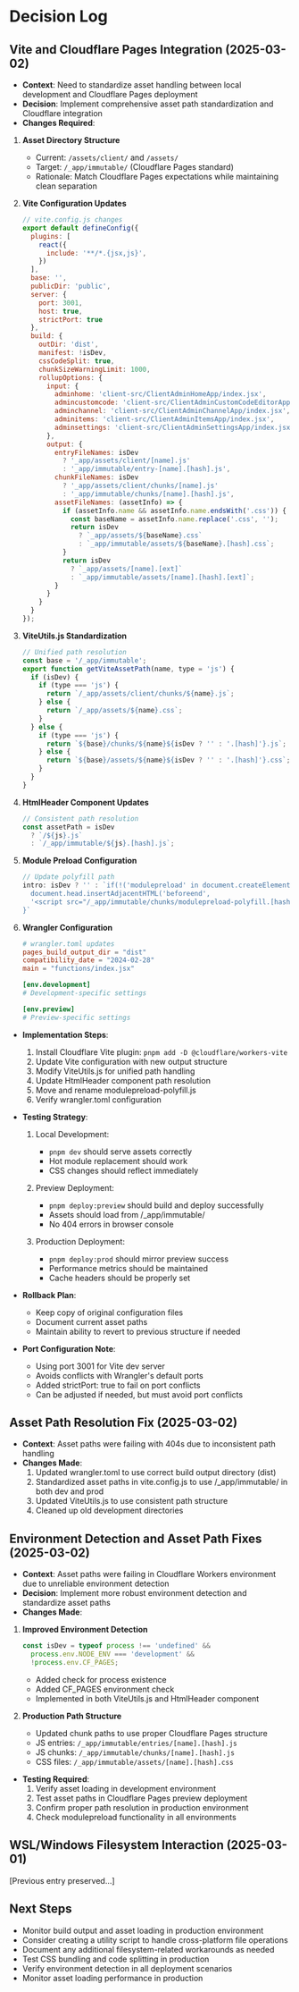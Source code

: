 # Decision Log

## Vite and Cloudflare Pages Integration (2025-03-02)
- **Context**: Need to standardize asset handling between local development and Cloudflare Pages deployment
- **Decision**: Implement comprehensive asset path standardization and Cloudflare integration
- **Changes Required**:

1. **Asset Directory Structure**
   - Current: `/assets/client/` and `/assets/`
   - Target: `/_app/immutable/` (Cloudflare Pages standard)
   - Rationale: Match Cloudflare Pages expectations while maintaining clean separation

2. **Vite Configuration Updates**
   ```js
   // vite.config.js changes
   export default defineConfig({
     plugins: [
       react({
         include: '**/*.{jsx,js}',
       })
     ],
     base: '',
     publicDir: 'public',
     server: {
       port: 3001,
       host: true,
       strictPort: true
     },
     build: {
       outDir: 'dist',
       manifest: !isDev,
       cssCodeSplit: true,
       chunkSizeWarningLimit: 1000,
       rollupOptions: {
         input: {
           adminhome: 'client-src/ClientAdminHomeApp/index.jsx',
           admincustomcode: 'client-src/ClientAdminCustomCodeEditorApp/index.jsx',
           adminchannel: 'client-src/ClientAdminChannelApp/index.jsx',
           adminitems: 'client-src/ClientAdminItemsApp/index.jsx',
           adminsettings: 'client-src/ClientAdminSettingsApp/index.jsx'
         },
         output: {
           entryFileNames: isDev
             ? '_app/assets/client/[name].js'
             : '_app/immutable/entry-[name].[hash].js',
           chunkFileNames: isDev
             ? '_app/assets/client/chunks/[name].js'
             : '_app/immutable/chunks/[name].[hash].js',
           assetFileNames: (assetInfo) => {
             if (assetInfo.name && assetInfo.name.endsWith('.css')) {
               const baseName = assetInfo.name.replace('.css', '');
               return isDev
                 ? `_app/assets/${baseName}.css`
                 : `_app/immutable/assets/${baseName}.[hash].css`;
             }
             return isDev
               ? `_app/assets/[name].[ext]`
               : `_app/immutable/assets/[name].[hash].[ext]`;
           }
         }
       }
     }
   });
   ```

3. **ViteUtils.js Standardization**
   ```js
   // Unified path resolution
   const base = '/_app/immutable';
   export function getViteAssetPath(name, type = 'js') {
     if (isDev) {
       if (type === 'js') {
         return `/_app/assets/client/chunks/${name}.js`;
       } else {
         return `/_app/assets/${name}.css`;
       }
     } else {
       if (type === 'js') {
         return `${base}/chunks/${name}${isDev ? '' : '.[hash]'}.js`;
       } else {
         return `${base}/assets/${name}${isDev ? '' : '.[hash]'}.css`;
       }
     }
   }
   ```

4. **HtmlHeader Component Updates**
   ```jsx
   // Consistent path resolution
   const assetPath = isDev
     ? `/${js}.js`
     : `/_app/immutable/${js}.[hash].js`;
   ```

5. **Module Preload Configuration**
   ```js
   // Update polyfill path
   intro: isDev ? '' : `if(!('modulepreload' in document.createElement('link'))){
     document.head.insertAdjacentHTML('beforeend',
     '<script src="/_app/immutable/chunks/modulepreload-polyfill.[hash].js"></script>');
   }`
   ```

6. **Wrangler Configuration**
   ```toml
   # wrangler.toml updates
   pages_build_output_dir = "dist"
   compatibility_date = "2024-02-28"
   main = "functions/index.jsx"

   [env.development]
   # Development-specific settings

   [env.preview]
   # Preview-specific settings
   ```

- **Implementation Steps**:
  1. Install Cloudflare Vite plugin: `pnpm add -D @cloudflare/workers-vite`
  2. Update Vite configuration with new output structure
  3. Modify ViteUtils.js for unified path handling
  4. Update HtmlHeader component path resolution
  5. Move and rename modulepreload-polyfill.js
  6. Verify wrangler.toml configuration

- **Testing Strategy**:
  1. Local Development:
     - `pnpm dev` should serve assets correctly
     - Hot module replacement should work
     - CSS changes should reflect immediately
  
  2. Preview Deployment:
     - `pnpm deploy:preview` should build and deploy successfully
     - Assets should load from /_app/immutable/
     - No 404 errors in browser console
  
  3. Production Deployment:
     - `pnpm deploy:prod` should mirror preview success
     - Performance metrics should be maintained
     - Cache headers should be properly set

- **Rollback Plan**:
  - Keep copy of original configuration files
  - Document current asset paths
  - Maintain ability to revert to previous structure if needed

- **Port Configuration Note**:
   - Using port 3001 for Vite dev server
   - Avoids conflicts with Wrangler's default ports
   - Added strictPort: true to fail on port conflicts
   - Can be adjusted if needed, but must avoid port conflicts

## Asset Path Resolution Fix (2025-03-02)
- **Context**: Asset paths were failing with 404s due to inconsistent path handling
- **Changes Made**:
  1. Updated wrangler.toml to use correct build output directory (dist)
  2. Standardized asset paths in vite.config.js to use /_app/immutable/ in both dev and prod
  3. Updated ViteUtils.js to use consistent path structure
  4. Cleaned up old development directories

## Environment Detection and Asset Path Fixes (2025-03-02)
- **Context**: Asset paths were failing in Cloudflare Workers environment due to unreliable environment detection
- **Decision**: Implement more robust environment detection and standardize asset paths
- **Changes Made**:

1. **Improved Environment Detection**
   ```js
   const isDev = typeof process !== 'undefined' && 
     process.env.NODE_ENV === 'development' && 
     !process.env.CF_PAGES;
   ```
   - Added check for process existence
   - Added CF_PAGES environment check
   - Implemented in both ViteUtils.js and HtmlHeader component

2. **Production Path Structure**
   - Updated chunk paths to use proper Cloudflare Pages structure
   - JS entries: `/_app/immutable/entries/[name].[hash].js`
   - JS chunks: `/_app/immutable/chunks/[name].[hash].js`
   - CSS files: `/_app/immutable/assets/[name].[hash].css`

- **Testing Required**:
  1. Verify asset loading in development environment
  2. Test asset paths in Cloudflare Pages preview deployment
  3. Confirm proper path resolution in production environment
  4. Check modulepreload functionality in all environments

## WSL/Windows Filesystem Interaction (2025-03-01)
[Previous entry preserved...]

## Next Steps
- Monitor build output and asset loading in production environment
- Consider creating a utility script to handle cross-platform file operations
- Document any additional filesystem-related workarounds as needed
- Test CSS bundling and code splitting in production
- Verify environment detection in all deployment scenarios
- Monitor asset loading performance in production
